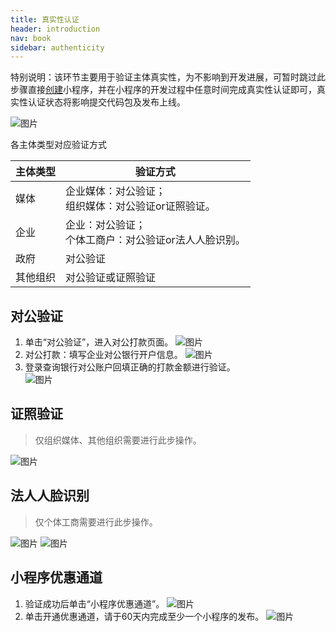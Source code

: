```yaml
---
title: 真实性认证
header: introduction
nav: book
sidebar: authenticity
---
```

特别说明：该环节主要用于验证主体真实性，为不影响到开发进展，可暂时跳过此步骤直接<a href="/introduction/register_consummate/#%E5%AE%8C%E5%96%84%E5%9F%BA%E6%9C%AC%E4%BF%A1%E6%81%AF/">创建</a>小程序，并在小程序的开发过程中任意时间完成真实性认证即可，真实性认证状态将影响提交代码包及发布上线。

![图片](../../img/introduction/register/1.7.png)

各主体类型对应验证方式

|主体类型|验证方式|
|---|---|
|媒体|企业媒体：对公验证；<br>组织媒体：对公验证or证照验证。|
|企业|企业：对公验证；<br>个体工商户：对公验证or法人人脸识别。|
|政府|对公验证|
|其他组织|对公验证或证照验证|


## 对公验证

1. 单击“对公验证”，进入对公打款页面。
![图片](../../img/introduction/register/p10.png)
2. 对公打款：填写企业对公银行开户信息。 
![图片](../../img/introduction/register/p11.png)
3. 登录查询银行对公账户回填正确的打款金额进行验证。   
![图片](../../img/introduction/register/p12.png)

## 证照验证

> 仅组织媒体、其他组织需要进行此步操作。

![图片](../../img/introduction/register/2.jpg)

## 法人人脸识别

> 仅个体工商需要进行此步操作。

![图片](../../img/introduction/register/111.png)
![图片](../../img/introduction/register/222.png)

## 小程序优惠通道

1. 验证成功后单击“小程序优惠通道”。
![图片](../../img/introduction/register/p13.png)
2. 单击开通优惠通道，请于60天内完成至少一个小程序的发布。
![图片](../../img/introduction/register/p14.png)


 




